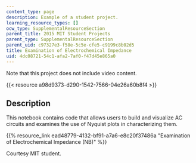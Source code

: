 ```yaml
---
content_type: page
description: Example of a student project.
learning_resource_types: []
ocw_type: SupplementalResourceSection
parent_title: 2015 MIT Student Projects
parent_type: SupplementalResourceSection
parent_uid: c97327e3-f58e-5c5e-cfe5-c9199c8b02d5
title: Examination of Electrochemical Impedance
uid: 4dc08721-54c1-afa2-7af0-f47d45e865a0
---
```


Note that this project does not include video content.

{{< resource a98d9373-d290-1542-7566-04e26a60b8f4 >}}

Description
-----------

This notebook contains code that allows users to build and visualize AC circuits and examines the use of Nyquist plots in characterizing them.

{{% resource_link ead48779-4132-bf91-a7a6-e8c20f37486a "Examination of Electrochemical Impedance (NB)" %}}

Courtesy MIT student.